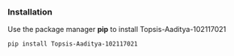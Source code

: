 ### Installation

Use the package manager **pip** to install Topsis-Aaditya-102117021

`pip install Topsis-Aaditya-102117021`

